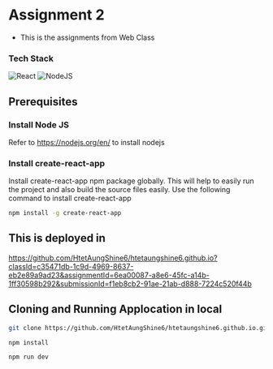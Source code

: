 # Assignment 2
- This is the assignments from Web Class

### Tech Stack
![React](https://img.shields.io/badge/react-%2320232a.svg?style=for-the-badge&logo=react&logoColor=%2361DAFB)
![NodeJS](https://img.shields.io/badge/node.js-6DA55F?style=for-the-badge&logo=node.js&logoColor=white)


## Prerequisites


### Install Node JS
Refer to https://nodejs.org/en/ to install nodejs

### Install create-react-app
Install create-react-app npm package globally. This will help to easily run the project and also build the source files easily. Use the following command to install create-react-app

```bash 
npm install -g create-react-app
```

## This is deployed in 
https://github.com/HtetAungShine6/htetaungshine6.github.io?classId=c35471db-1c9d-4969-8637-eb2e89a9ad23&assignmentId=6ea00087-a8e6-45fc-a14b-1ff30598b292&submissionId=f1eb8cb2-91ae-21ab-d888-7224c520f44b

## Cloning and Running Applocation in local
```bash
git clone https://github.com/HtetAungShine6/htetaungshine6.github.io.git
```

```bash
npm install
```

```bash
npm run dev
```

